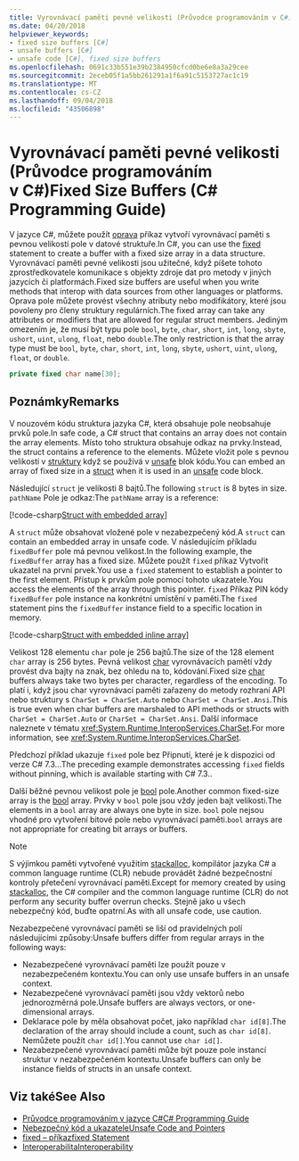 ```yaml
---
title: Vyrovnávací paměti pevné velikosti (Průvodce programováním v C#)
ms.date: 04/20/2018
helpviewer_keywords:
- fixed size buffers [C#]
- unsafe buffers [C#]
- unsafe code [C#], fixed size buffers
ms.openlocfilehash: 0691c33b551e39b2384950cfcd0be6e8a3a29cee
ms.sourcegitcommit: 2eceb05f1a5bb261291a1f6a91c5153727ac1c19
ms.translationtype: MT
ms.contentlocale: cs-CZ
ms.lasthandoff: 09/04/2018
ms.locfileid: "43506898"
---
```

# <a name="fixed-size-buffers-c-programming-guide"></a><span data-ttu-id="b4440-102">Vyrovnávací paměti pevné velikosti (Průvodce programováním v C#)</span><span class="sxs-lookup"><span data-stu-id="b4440-102">Fixed Size Buffers (C# Programming Guide)</span></span>

<span data-ttu-id="b4440-103">V jazyce C#, můžete použít [oprava](../../language-reference/keywords/fixed-statement.md) příkaz vytvoří vyrovnávací paměti s pevnou velikostí pole v datové struktuře.</span><span class="sxs-lookup"><span data-stu-id="b4440-103">In C#, you can use the [fixed](../../language-reference/keywords/fixed-statement.md) statement to create a buffer with a fixed size array in a data structure.</span></span> <span data-ttu-id="b4440-104">Vyrovnávací paměti pevné velikosti jsou užitečné, když píšete tohoto zprostředkovatele komunikace s objekty zdroje dat pro metody v jiných jazycích či platformách.</span><span class="sxs-lookup"><span data-stu-id="b4440-104">Fixed size buffers are useful when you write methods that interop with data sources from other languages or platforms.</span></span> <span data-ttu-id="b4440-105">Oprava pole můžete provést všechny atributy nebo modifikátory, které jsou povoleny pro členy struktury regulárních.</span><span class="sxs-lookup"><span data-stu-id="b4440-105">The fixed array can take any attributes or modifiers that are allowed for regular struct members.</span></span> <span data-ttu-id="b4440-106">Jediným omezením je, že musí být typu pole `bool`, `byte`, `char`, `short`, `int`, `long`, `sbyte`, `ushort`, `uint`, `ulong`, `float`, nebo `double`.</span><span class="sxs-lookup"><span data-stu-id="b4440-106">The only restriction is that the array type must be `bool`, `byte`, `char`, `short`, `int`, `long`, `sbyte`, `ushort`, `uint`, `ulong`, `float`, or `double`.</span></span>

```csharp
private fixed char name[30];
```

## <a name="remarks"></a><span data-ttu-id="b4440-107">Poznámky</span><span class="sxs-lookup"><span data-stu-id="b4440-107">Remarks</span></span>

<span data-ttu-id="b4440-108">V nouzovém kódu struktura jazyka C#, která obsahuje pole neobsahuje prvků pole.</span><span class="sxs-lookup"><span data-stu-id="b4440-108">In safe code, a C# struct that contains an array does not contain the array elements.</span></span> <span data-ttu-id="b4440-109">Místo toho struktura obsahuje odkaz na prvky.</span><span class="sxs-lookup"><span data-stu-id="b4440-109">Instead, the struct contains a reference to the elements.</span></span> <span data-ttu-id="b4440-110">Můžete vložit pole s pevnou velikostí v [struktury](../../language-reference/keywords/struct.md) když se používá v [unsafe](../../language-reference/keywords/unsafe.md) blok kódu.</span><span class="sxs-lookup"><span data-stu-id="b4440-110">You can embed an array of fixed size in a [struct](../../language-reference/keywords/struct.md) when it is used in an [unsafe](../../language-reference/keywords/unsafe.md) code block.</span></span>

<span data-ttu-id="b4440-111">Následující `struct` je velikosti 8 bajtů.</span><span class="sxs-lookup"><span data-stu-id="b4440-111">The following `struct` is 8 bytes in size.</span></span> <span data-ttu-id="b4440-112">`pathName` Pole je odkaz:</span><span class="sxs-lookup"><span data-stu-id="b4440-112">The `pathName` array is a reference:</span></span>

[!code-csharp[Struct with embedded array](../../../../samples/snippets/csharp/keywords/FixedKeywordExamples.cs#6)]

<span data-ttu-id="b4440-113">A `struct` může obsahovat vložené pole v nezabezpečený kód.</span><span class="sxs-lookup"><span data-stu-id="b4440-113">A `struct` can contain an embedded array in unsafe code.</span></span> <span data-ttu-id="b4440-114">V následujícím příkladu `fixedBuffer` pole má pevnou velikost.</span><span class="sxs-lookup"><span data-stu-id="b4440-114">In the following example, the `fixedBuffer` array has a fixed size.</span></span> <span data-ttu-id="b4440-115">Můžete použít `fixed` příkaz Vytvořit ukazatel na první prvek.</span><span class="sxs-lookup"><span data-stu-id="b4440-115">You use a `fixed` statement to establish a pointer to the first element.</span></span> <span data-ttu-id="b4440-116">Přístup k prvkům pole pomocí tohoto ukazatele.</span><span class="sxs-lookup"><span data-stu-id="b4440-116">You access the elements of the array through this pointer.</span></span> <span data-ttu-id="b4440-117">`fixed` Příkaz PIN kódy `fixedBuffer` pole instance na konkrétní umístění v paměti.</span><span class="sxs-lookup"><span data-stu-id="b4440-117">The `fixed` statement pins the `fixedBuffer` instance field to a specific location in memory.</span></span>

[!code-csharp[Struct with embedded inline array](../../../../samples/snippets/csharp/keywords/FixedKeywordExamples.cs#7)]

<span data-ttu-id="b4440-118">Velikost 128 elementu `char` pole je 256 bajtů.</span><span class="sxs-lookup"><span data-stu-id="b4440-118">The size of the 128 element `char` array is 256 bytes.</span></span> <span data-ttu-id="b4440-119">Pevná velikost [char](../../language-reference/keywords/char.md) vyrovnávacích pamětí vždy provést dva bajty na znak, bez ohledu na to, kódování.</span><span class="sxs-lookup"><span data-stu-id="b4440-119">Fixed size [char](../../language-reference/keywords/char.md) buffers always take two bytes per character, regardless of the encoding.</span></span> <span data-ttu-id="b4440-120">To platí i, když jsou char vyrovnávací paměti zařazeny do metody rozhraní API nebo struktury s `CharSet = CharSet.Auto` nebo `CharSet = CharSet.Ansi`.</span><span class="sxs-lookup"><span data-stu-id="b4440-120">This is true even when char buffers are marshaled to API methods or structs with `CharSet = CharSet.Auto` or `CharSet = CharSet.Ansi`.</span></span> <span data-ttu-id="b4440-121">Další informace naleznete v tématu <xref:System.Runtime.InteropServices.CharSet>.</span><span class="sxs-lookup"><span data-stu-id="b4440-121">For more information, see <xref:System.Runtime.InteropServices.CharSet>.</span></span>

<span data-ttu-id="b4440-122">Předchozí příklad ukazuje `fixed` pole bez Připnutí, které je k dispozici od verze C# 7.3...</span><span class="sxs-lookup"><span data-stu-id="b4440-122">The  preceding example demonstrates accessing `fixed` fields without pinning, which is available starting with C# 7.3..</span></span>

<span data-ttu-id="b4440-123">Další běžné pevnou velikost pole je [bool](../../language-reference/keywords/bool.md) pole.</span><span class="sxs-lookup"><span data-stu-id="b4440-123">Another common fixed-size array is the [bool](../../language-reference/keywords/bool.md) array.</span></span> <span data-ttu-id="b4440-124">Prvky v `bool` pole jsou vždy jeden bajt velikosti.</span><span class="sxs-lookup"><span data-stu-id="b4440-124">The elements in a `bool` array are always one byte in size.</span></span> <span data-ttu-id="b4440-125">`bool` pole nejsou vhodné pro vytvoření bitové pole nebo vyrovnávací paměti.</span><span class="sxs-lookup"><span data-stu-id="b4440-125">`bool` arrays are not appropriate for creating bit arrays or buffers.</span></span>

> [!NOTE]
> <span data-ttu-id="b4440-126">S výjimkou paměti vytvořené využitím [stackalloc](../../language-reference/keywords/stackalloc.md), kompilátor jazyka C# a common language runtime (CLR) nebude provádět žádné bezpečnostní kontroly přetečení vyrovnávací paměti.</span><span class="sxs-lookup"><span data-stu-id="b4440-126">Except for memory created by using [stackalloc](../../language-reference/keywords/stackalloc.md), the C# compiler and the common language runtime (CLR) do not perform any security buffer overrun checks.</span></span> <span data-ttu-id="b4440-127">Stejně jako u všech nebezpečný kód, buďte opatrní.</span><span class="sxs-lookup"><span data-stu-id="b4440-127">As with all unsafe code, use caution.</span></span>

<span data-ttu-id="b4440-128">Nezabezpečené vyrovnávací paměti se liší od pravidelných polí následujícími způsoby:</span><span class="sxs-lookup"><span data-stu-id="b4440-128">Unsafe buffers differ from regular arrays in the following ways:</span></span>

- <span data-ttu-id="b4440-129">Nezabezpečené vyrovnávací paměti lze použít pouze v nezabezpečeném kontextu.</span><span class="sxs-lookup"><span data-stu-id="b4440-129">You can only use unsafe buffers in an unsafe context.</span></span>
- <span data-ttu-id="b4440-130">Nezabezpečené vyrovnávací paměti jsou vždy vektorů nebo jednorozměrná pole.</span><span class="sxs-lookup"><span data-stu-id="b4440-130">Unsafe buffers are always vectors, or one-dimensional arrays.</span></span>
- <span data-ttu-id="b4440-131">Deklarace pole by měla obsahovat počet, jako například `char id[8]`.</span><span class="sxs-lookup"><span data-stu-id="b4440-131">The declaration of the array should include a count, such as `char id[8]`.</span></span> <span data-ttu-id="b4440-132">Nemůžete použít `char id[]`.</span><span class="sxs-lookup"><span data-stu-id="b4440-132">You cannot use `char id[]`.</span></span>
- <span data-ttu-id="b4440-133">Nezabezpečené vyrovnávací paměti může být pouze pole instancí struktur v nezabezpečeném kontextu.</span><span class="sxs-lookup"><span data-stu-id="b4440-133">Unsafe buffers can only be instance fields of structs in an unsafe context.</span></span>

## <a name="see-also"></a><span data-ttu-id="b4440-134">Viz také</span><span class="sxs-lookup"><span data-stu-id="b4440-134">See Also</span></span>

- [<span data-ttu-id="b4440-135">Průvodce programováním v jazyce C#</span><span class="sxs-lookup"><span data-stu-id="b4440-135">C# Programming Guide</span></span>](../index.md)  
- [<span data-ttu-id="b4440-136">Nebezpečný kód a ukazatele</span><span class="sxs-lookup"><span data-stu-id="b4440-136">Unsafe Code and Pointers</span></span>](index.md)  
- [<span data-ttu-id="b4440-137">fixed – příkaz</span><span class="sxs-lookup"><span data-stu-id="b4440-137">fixed Statement</span></span>](../../language-reference/keywords/fixed-statement.md)  
- [<span data-ttu-id="b4440-138">Interoperabilita</span><span class="sxs-lookup"><span data-stu-id="b4440-138">Interoperability</span></span>](../interop/index.md)
